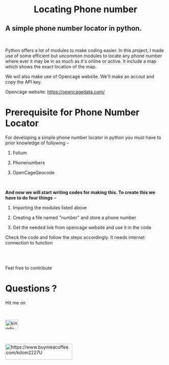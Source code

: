 <center><h1>Locating Phone number</h1></center>

<h2>A simple phone number locator in python.</h2>

<br>

Python offers a lot of modules to make coding easier. In this project, I made use of some efficient but uncommon modules to locate any phone number where ever it may be in as much as it's online or active. It include a map which shows the exact location of the map.

We wiil also make use of Opencage website. We'll make an accout and copy the API key. 




Opencage website: https://opencagedata.com/
<br>

<h1>Prerequisite for Phone Number Locator</h1>

For developing a simple phone number locator in python you must have to prior knowledge of following –<br>

1. Folium<br>

2. Phonenumbers<br>

3. OpenCageGeocode<br>

<br>




<b>And now we will start writing codes for making this. To create this we have to do four things</b> –<br>

1. Importing the modules listed above<br>

2. Creating a file named "number" and store a phone number <br>

3. Get the needed link from opencage website and use it in the code</br>

<p> Check the code and follow the steps accordingly. It needs internet connection to function</p> 

<br>

<br>



  Feel free to contribute

</p>

 

<h1>Questions ?</h1>

<p>Hit me on</p><br>

<a href="https://twitter.com/kingdom2203" target="blank"><img align="center" src="https://raw.githubusercontent.com/rahuldkjain/github-profile-readme-generator/master/src/images/icons/Social/twitter.svg" alt="kingdom2203" height="30" width="40" /></a>

<br>

<p><a href="https://www.buymeacoffee.com/https://www.buymeacoffee.com/kdom2227U"> <img align="left" src="https://cdn.buymeacoffee.com/buttons/v2/default-yellow.png" height="50" width="210" alt="https://www.buymeacoffee.com/kdom2227U" /></a></p><br><br>


